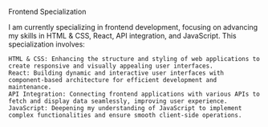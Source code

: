 Frontend Specialization

I am currently specializing in frontend development, focusing on advancing my skills in HTML & CSS, React, API integration, and JavaScript. This specialization involves:

    HTML & CSS: Enhancing the structure and styling of web applications to create responsive and visually appealing user interfaces.
    React: Building dynamic and interactive user interfaces with component-based architecture for efficient development and maintenance.
    API Integration: Connecting frontend applications with various APIs to fetch and display data seamlessly, improving user experience.
    JavaScript: Deepening my understanding of JavaScript to implement complex functionalities and ensure smooth client-side operations.
